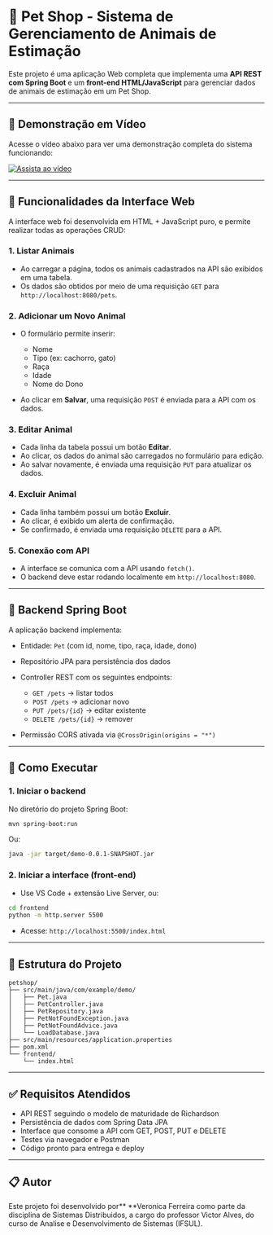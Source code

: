 # 🐾 Pet Shop - Sistema de Gerenciamento de Animais de Estimação

Este projeto é uma aplicação Web completa que implementa uma **API REST com Spring Boot** e um **front-end HTML/JavaScript** para gerenciar dados de animais de estimação em um Pet Shop.

---

## 🎥 Demonstração em Vídeo

Acesse o vídeo abaixo para ver uma demonstração completa do sistema funcionando:

[![Assista ao vídeo](video-thumbnail.jpg)](link-para-o-video.mp4)

---

## 🔧 Funcionalidades da Interface Web

A interface web foi desenvolvida em HTML + JavaScript puro, e permite realizar todas as operações CRUD:

### 1. Listar Animais

* Ao carregar a página, todos os animais cadastrados na API são exibidos em uma tabela.
* Os dados são obtidos por meio de uma requisição `GET` para `http://localhost:8080/pets`.

### 2. Adicionar um Novo Animal

* O formulário permite inserir:

  * Nome
  * Tipo (ex: cachorro, gato)
  * Raça
  * Idade
  * Nome do Dono
* Ao clicar em **Salvar**, uma requisição `POST` é enviada para a API com os dados.

### 3. Editar Animal

* Cada linha da tabela possui um botão **Editar**.
* Ao clicar, os dados do animal são carregados no formulário para edição.
* Ao salvar novamente, é enviada uma requisição `PUT` para atualizar os dados.

### 4. Excluir Animal

* Cada linha também possui um botão **Excluir**.
* Ao clicar, é exibido um alerta de confirmação.
* Se confirmado, é enviada uma requisição `DELETE` para a API.

### 5. Conexão com API

* A interface se comunica com a API usando `fetch()`.
* O backend deve estar rodando localmente em `http://localhost:8080`.

---

## 💾 Backend Spring Boot

A aplicação backend implementa:

* Entidade: `Pet` (com id, nome, tipo, raça, idade, dono)
* Repositório JPA para persistência dos dados
* Controller REST com os seguintes endpoints:

  * `GET /pets` → listar todos
  * `POST /pets` → adicionar novo
  * `PUT /pets/{id}` → editar existente
  * `DELETE /pets/{id}` → remover
* Permissão CORS ativada via `@CrossOrigin(origins = "*")`

---

## 🚀 Como Executar

### 1. Iniciar o backend

No diretório do projeto Spring Boot:

```bash
mvn spring-boot:run
```

Ou:

```bash
java -jar target/demo-0.0.1-SNAPSHOT.jar
```

### 2. Iniciar a interface (front-end)

* Use VS Code + extensão Live Server, ou:

```bash
cd frontend
python -m http.server 5500
```

* Acesse: `http://localhost:5500/index.html`

---

## 📆 Estrutura do Projeto

```
petshop/
├── src/main/java/com/example/demo/
│   ├── Pet.java
│   ├── PetController.java
│   ├── PetRepository.java
│   ├── PetNotFoundException.java
│   ├── PetNotFoundAdvice.java
│   └── LoadDatabase.java
├── src/main/resources/application.properties
├── pom.xml
└── frontend/
    └── index.html
```

---

## ✅ Requisitos Atendidos

* API REST seguindo o modelo de maturidade de Richardson
* Persistência de dados com Spring Data JPA
* Interface que consome a API com GET, POST, PUT e DELETE
* Testes via navegador e Postman
* Código pronto para entrega e deploy

---

## 📋 Autor

Este projeto foi desenvolvido por\*\* \*\*Veronica Ferreira como parte da disciplina de Sistemas Distribuidos, a cargo do professor Victor Alves, do curso de Analise e Desenvolvimento de Sistemas (IFSUL).
